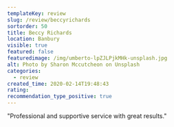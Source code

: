```yaml
---
templateKey: review
slug: /review/beccyrichards
sortorder: 50
title: Beccy Richards
location: Banbury
visible: true
featured: false
featuredimage: /img/umberto-lpZJLPjkMHk-unsplash.jpg
alt: Photo by Sharon Mccutcheon on Unsplash
categories:
  - review
created_time: 2020-02-14T19:48:43
rating: 
recommendation_type_positive: true
---
```

"Professional and supportive service with great results."